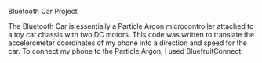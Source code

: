 Bluetooth Car Project

The Bluetooth Car is essentially a Particle Argon microcontroller attached to a toy car chassis with two DC motors. 
This code was written to translate the accelerometer coordinates of my phone into a direction and speed for the car.
To connect my phone to the Particle Argon, I used BluefruitConnect.
